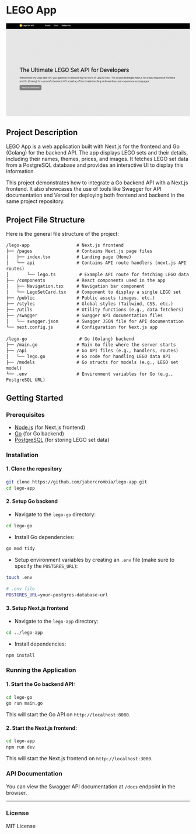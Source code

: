 
# LEGO App
![homepage image](./images/homepage.png)
## Project Description

LEGO App is a web application built with Next.js for the frontend and Go (Golang) for the backend API. The app displays LEGO sets and their details, including their names, themes, prices, and images. It fetches LEGO set data from a PostgreSQL database and provides an interactive UI to display this information.

This project demonstrates how to integrate a Go backend API with a Next.js frontend. It also showcases the use of tools like Swagger for API documentation and Vercel for deploying both frontend and backend in the same project repository.

## Project File Structure

Here is the general file structure of the project:

```
/lego-app                  # Next.js frontend
├── /pages                 # Contains Next.js page files
│   ├── index.tsx          # Landing page (Home)
│   └── api                # Contains API route handlers (next.js API routes)
│       └── lego.ts         # Example API route for fetching LEGO data
├── /components            # React components used in the app
│   ├── Navigation.tsx     # Navigation bar component
│   └── LegoSetCard.tsx    # Component to display a single LEGO set
├── /public                # Public assets (images, etc.)
├── /styles                # Global styles (Tailwind, CSS, etc.)
├── /utils                 # Utility functions (e.g., data fetchers)
├── /swagger               # Swagger API documentation files
│   └── swagger.json       # Swagger JSON file for API documentation
└── next.config.js         # Configuration for Next.js app

/lego-go                    # Go (Golang) backend
├── /main.go               # Main Go file where the server starts
├── /api                   # Go API files (e.g., handlers, routes)
│   └── lego.go            # Go code for handling LEGO data API
├── /models                # Go structs for models (e.g., LEGO set model)
└── .env                   # Environment variables for Go (e.g., PostgreSQL URL)
```

## Getting Started

### Prerequisites

- [Node.js](https://nodejs.org/) (for Next.js frontend)
- [Go](https://golang.org/) (for Go backend)
- [PostgreSQL](https://www.postgresql.org/) (for storing LEGO set data)

### Installation

#### 1. Clone the repository

```bash
git clone https://github.com/jabercrombia/lego-app.git
cd lego-app
```

#### 2. Setup Go backend

- Navigate to the `lego-go` directory:

```bash
cd lego-go
```

- Install Go dependencies:

```bash
go mod tidy
```

- Setup environment variables by creating an `.env` file (make sure to specify the `POSTGRES_URL`):

```bash
touch .env
```

```bash
# .env file
POSTGRES_URL=your-postgres-database-url
```

#### 3. Setup Next.js frontend

- Navigate to the `lego-app` directory:

```bash
cd ../lego-app
```

- Install dependencies:

```bash
npm install
```

### Running the Application

#### 1. Start the Go backend API:

```bash
cd lego-go
go run main.go
```

This will start the Go API on `http://localhost:8080`.

#### 2. Start the Next.js frontend:

```bash
cd lego-app
npm run dev
```

This will start the Next.js frontend on `http://localhost:3000`.

### API Documentation

You can view the Swagger API documentation at `/docs` endpoint in the browser.

---

### License

MIT License
